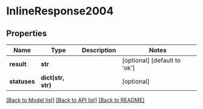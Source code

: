 # InlineResponse2004

## Properties
Name | Type | Description | Notes
------------ | ------------- | ------------- | -------------
**result** | **str** |  | [optional] [default to 'ok']
**statuses** | **dict(str, str)** |  | [optional] 

[[Back to Model list]](../README.md#documentation-for-models) [[Back to API list]](../README.md#documentation-for-api-endpoints) [[Back to README]](../README.md)

